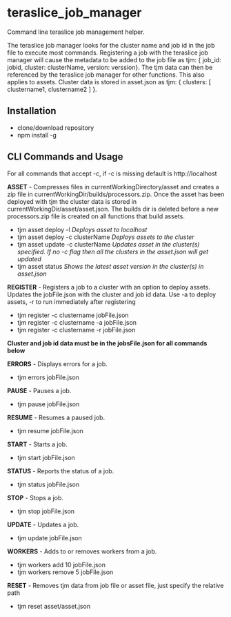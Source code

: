 # teraslice_job_manager
Command line teraslice job management helper.

The teraslice job manager looks for the cluster name and job id in the job file to execute most commands.  Registering a job with the teraslice job manager will cause the metadata to be added to the job file as tjm: { job_id: jobid, cluster: clusterName, version: verssion}.  The tjm data can then be referenced by the teraslice job manager for other functions.  This also applies to assets.  Cluster data is stored in asset.json as tjm: { clusters: [ clustername1, clustername2 ] }.  


## Installation
- clone/download repository
- npm install -g

## CLI Commands and Usage
For all commands that accept -c, if -c is missing default is http://localhost

**ASSET** - Compresses files in currentWorkingDirectory/asset and creates a zip file in currentWorkingDir/builds/processors.zip.  Once the asset has been deployed with tjm the cluster data is stored in currentWorkingDir/asset/asset.json.  The builds dir is deleted before a new processors.zip file is created on all functions that build assets.
- tjm asset deploy -l *Deploys asset to localhost*
- tjm asset deploy -c clusterName *Deploys assets to the cluster*
- tjm asset update -c clusterName *Updates asset in the cluster(s) specified.  If no -c flag then all the clusters in the asset.json will get updated*
- tjm asset status *Shows the latest asset version in the cluster(s) in asset.json*

**REGISTER** - Registers a job to a cluster with an option to deploy assets.  Updates the jobFile.json with the cluster and job id data.  Use -a to deploy assets, -r to run immediately after registering
- tjm register -c clustername jobFile.json
- tjm register -c clustername -a jobFile.json
- tjm register -c clustername -r jobFile.json

**Cluster and job id data must be in the jobsFile.json for all commands below**

**ERRORS** - Displays errors for a job.  
- tjm errors jobFile.json

**PAUSE** - Pauses a job.
- tjm pause jobFile.json

**RESUME** - Resumes a paused job.
- tjm resume jobFile.json

**START** - Starts a job.
- tjm start jobFile.json

**STATUS** - Reports the status of a job.
- tjm status jobFile.json

**STOP** - Stops a job.
- tjm stop jobFile.json

**UPDATE** - Updates a job.
- tjm update jobFile.json

**WORKERS** - Adds to or removes workers from a job.
- tjm workers add 10 jobFile.json
- tjm workers remove 5 jobFile.json

**RESET** - Removes tjm data from job file or asset file, just specify the relative path
- tjm reset asset/asset.json
